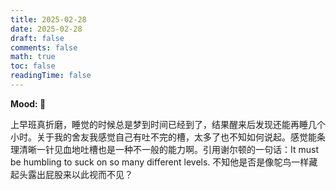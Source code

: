 ```yaml
---
title: 2025-02-28
date: 2025-02-28
draft: false
comments: false
math: true
toc: false
readingTime: false
---
```


**Mood: 🥱**

上早班真折磨，睡觉的时候总是梦到时间已经到了，结果醒来后发现还能再睡几个小时。关于我的舍友我感觉自己有吐不完的槽，太多了也不知如何说起。感觉能条理清晰一针见血地吐槽也是一种不一般的能力啊。引用谢尔顿的一句话：It must be humbling to suck on so many different levels. 不知他是否是像鸵鸟一样藏起头露出屁股来以此视而不见？